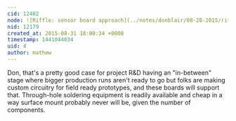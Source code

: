 ```yaml
---
cid: 12482
node: ![Riffle: sensor board approach](../notes/donblair/08-28-2015/riffle-sensor-board-approach)
nid: 12179
created_at: 2015-08-31 18:00:34 +0000
timestamp: 1441044034
uid: 4
author: mathew
---
```


Don, that's a pretty good case for project R&D having  an "in-between" stage where bigger production runs aren't ready to go but folks are making custom circuitry for field ready prototypes, and these boards will support that.  Through-hole soldering equipment is readily available and cheap in a way surface mount probably never will be, given the number of components. 